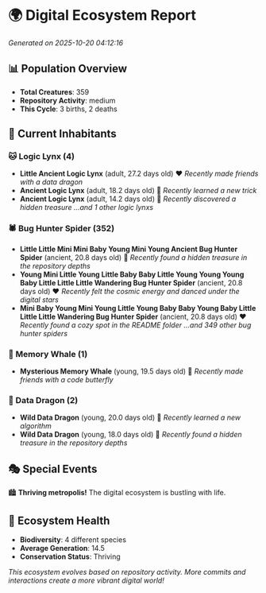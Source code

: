 # 🌍 Digital Ecosystem Report
*Generated on 2025-10-20 04:12:16*

## 📊 Population Overview
- **Total Creatures**: 359
- **Repository Activity**: medium
- **This Cycle**: 3 births, 2 deaths

## 👥 Current Inhabitants

### 🐱 Logic Lynx (4)
- **Little Ancient Logic Lynx** (adult, 27.2 days old) ❤️
  *Recently made friends with a data dragon*
- **Ancient Logic Lynx** (adult, 18.2 days old) 💛
  *Recently learned a new trick*
- **Ancient Logic Lynx** (adult, 14.2 days old) 💛
  *Recently discovered a hidden treasure*
  *...and 1 other logic lynxs*

### 🕷️ Bug Hunter Spider (352)
- **Little Little Mini Mini Baby Young Mini Young Ancient Bug Hunter Spider** (ancient, 20.8 days old) 💛
  *Recently found a hidden treasure in the repository depths*
- **Young Mini Little Young Little Baby Baby Little Young Young Young Baby Little Little Little Wandering Bug Hunter Spider** (ancient, 20.8 days old) ❤️
  *Recently felt the cosmic energy and danced under the digital stars*
- **Mini Baby Young Mini Young Little Young Baby Baby Young Baby Little Little Little Wandering Bug Hunter Spider** (ancient, 20.8 days old) ❤️
  *Recently found a cozy spot in the README folder*
  *...and 349 other bug hunter spiders*

### 🐋 Memory Whale (1)
- **Mysterious Memory Whale** (young, 19.5 days old) 💛
  *Recently made friends with a code butterfly*

### 🐉 Data Dragon (2)
- **Wild Data Dragon** (young, 20.0 days old) 💚
  *Recently learned a new algorithm*
- **Wild Data Dragon** (young, 18.0 days old) 💛
  *Recently found a hidden treasure in the repository depths*

## 🎭 Special Events

🏙️ **Thriving metropolis!** The digital ecosystem is bustling with life.

## 🔬 Ecosystem Health
- **Biodiversity**: 4 different species
- **Average Generation**: 14.5
- **Conservation Status**: Thriving

*This ecosystem evolves based on repository activity. More commits and interactions create a more vibrant digital world!*
